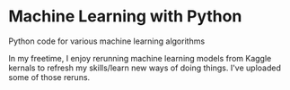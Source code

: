 

# Machine Learning with Python

Python code for various machine learning algorithms

In my freetime, I enjoy rerunning machine learning models from Kaggle kernals to refresh my skills/learn new ways of doing things. 
I've uploaded some of those reruns. 
